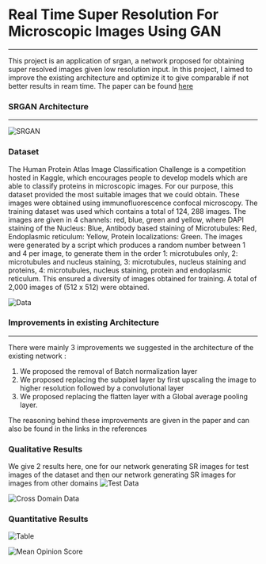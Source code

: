 # Real Time Super Resolution For Microscopic Images Using GAN
---

This project is an application of srgan, a network proposed for obtaining super resolved images given low resolution input. In this project, I aimed to improve the existing architecture and optimize it to give comparable if not better results in ream time. The paper can be found [here](https://arxiv.org/abs/2010.04634v1)

### SRGAN Architecture
---
![SRGAN](images_for_github/architecture.png)
### Dataset
The Human Protein Atlas Image Classification Challenge is a competition hosted in Kaggle, which
encourages people to develop models which are able to classify proteins in microscopic images. For our
purpose, this dataset provided the most suitable images that we could obtain. These images were obtained
using immunofluorescence confocal microscopy. The training dataset was used which contains a total of 124,
288 images.
The images are given in 4 channels: red, blue, green and yellow, where DAPI staining of the Nucleus: Blue,
Antibody based staining of Microtubules: Red, Endoplasmic reticulum: Yellow, Protein localizations: Green.
The images were generated by a script which produces a random number between 1 and 4 per image, to
generate them in the order 1: microtubules only, 2: microtubules and nucleus staining, 3: microtubules,
nucleus staining and proteins, 4: microtubules, nucleus staining, protein and endoplasmic reticulum. This
ensured a diversity of images obtained for training. A total of 2,000 images of (512 x 512) were obtained.

![Data](images_for_github/data.png)
### Improvements in existing Architecture
---
There were mainly 3 improvements we suggested in the architecture of the existing network : 
1. We proposed the removal of Batch normalization layer
2. We proposed replacing the subpixel layer by first upscaling the image to higher resolution followed by a convolutional layer
3. We proposed replacing the flatten layer with a Global average pooling layer.

The reasoning behind these improvements are given in the paper and can also be found in the links in the references
### Qualitative Results
We give 2 results here, one for our network generating SR images for test images of the dataset and then our network generating SR images for images from other domains
![Test Data](images_for_github/testdata_results.png)

![Cross Domain Data](images_for_github/crossresults.png)
### Quantitative Results
![Table](images_for_github/quant_results.png)

![Mean Opinion Score](images_for_github/mos.png)
